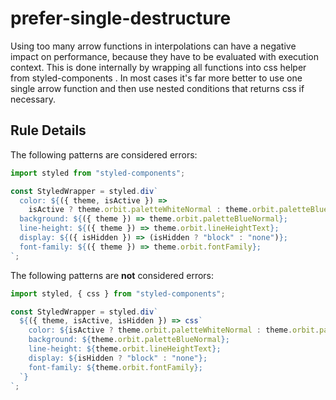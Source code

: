 # prefer-single-destructure

Using too many arrow functions in interpolations can have a negative impact on performance, because they have to be evaluated with execution context. This is done internally by wrapping all functions into css helper from styled-components . In most cases it's far more better to use one single arrow function and then use nested conditions that returns css if necessary.

## Rule Details

The following patterns are considered errors:

```jsx
import styled from "styled-components";

const StyledWrapper = styled.div`
  color: ${({ theme, isActive }) =>
    isActive ? theme.orbit.paletteWhiteNormal : theme.orbit.paletteBlueDark};
  background: ${({ theme }) => theme.orbit.paletteBlueNormal};
  line-height: ${({ theme }) => theme.orbit.lineHeightText};
  display: ${({ isHidden }) => (isHidden ? "block" : "none")};
  font-family: ${({ theme }) => theme.orbit.fontFamily};
`;
```

The following patterns are **not** considered errors:

```jsx
import styled, { css } from "styled-components";

const StyledWrapper = styled.div`
  ${({ theme, isActive, isHidden }) => css`
    color: ${isActive ? theme.orbit.paletteWhiteNormal : theme.orbit.paletteBlueDark};
    background: ${theme.orbit.paletteBlueNormal};
    line-height: ${theme.orbit.lineHeightText};
    display: ${isHidden ? "block" : "none"};
    font-family: ${theme.orbit.fontFamily};
  `}
`;
```
